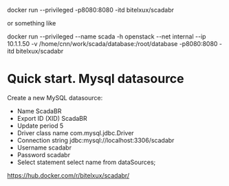 docker run --privileged -p8080:8080 -itd bitelxux/scadabr

or something like

docker run --privileged --name scada -h openstack --net internal --ip 10.1.1.50 -v /home/cnn/work/scada/database:/root/database -p8080:8080 -itd bitelxux/scadabr

# Quick start. Mysql datasource

Create a new MySQL datasource:

* Name               ScadaBR 
* Export ID (XID)    ScadaBR
* Update period      5
* Driver class name  com.mysql.jdbc.Driver
* Connection string  jdbc:mysql://localhost:3306/scadabr
* Username           scadabr
* Password           scadabr
* Select statement   select name from dataSources;

https://hub.docker.com/r/bitelxux/scadabr/
